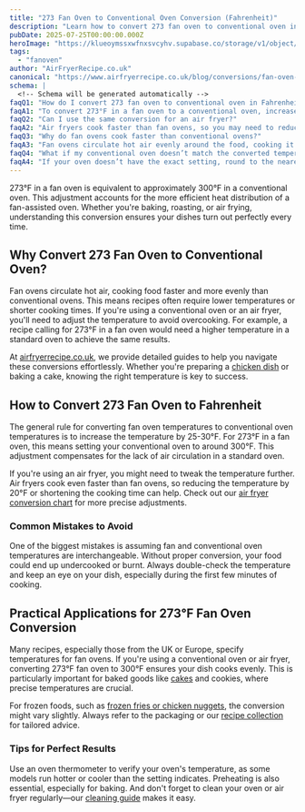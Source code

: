 ```yaml
---
title: "273 Fan Oven to Conventional Oven Conversion (Fahrenheit)"
description: "Learn how to convert 273 fan oven to conventional oven in Fahrenheit with our easy guide. Perfect for air fryer recipes and traditional baking."
pubDate: 2025-07-25T00:00:00.000Z
heroImage: "https://klueoymssxwfnxsvcyhv.supabase.co/storage/v1/object/public/Shmucket/273-fan-oven-to-conventional-oven-conversion-fahrenheit.png"
tags:
  - "fanoven"
author: "AirFryerRecipe.co.uk"
canonical: "https://www.airfryerrecipe.co.uk/blog/conversions/fan-oven-to-fahrenheit/273-fan-oven-to-conventional-oven-conversion-fahrenheit"
schema: |
  <!-- Schema will be generated automatically -->
faqQ1: "How do I convert 273 fan oven to conventional oven in Fahrenheit?"
faqA1: "To convert 273°F in a fan oven to a conventional oven, increase the temperature by approximately 25-30°F. This means setting your conventional oven to around 300°F. The adjustment accounts for the lack of air circulation in a standard oven."
faqQ2: "Can I use the same conversion for an air fryer?"
faqA2: "Air fryers cook faster than fan ovens, so you may need to reduce the temperature by 20°F or shorten the cooking time slightly. Always monitor your food to avoid overcooking, especially when trying a new recipe."
faqQ3: "Why do fan ovens cook faster than conventional ovens?"
faqA3: "Fan ovens circulate hot air evenly around the food, cooking it more quickly and uniformly. Conventional ovens rely on natural heat circulation, which can lead to uneven cooking and longer times."
faqQ4: "What if my conventional oven doesn’t match the converted temperature exactly?"
faqA4: "If your oven doesn’t have the exact setting, round to the nearest available temperature. For example, if your oven only goes up in increments of 25°F, 300°F is close enough to the recommended 298°F. Always use an oven thermometer for accuracy."
---
```

<p>273°F in a fan oven is equivalent to approximately 300°F in a conventional oven. This adjustment accounts for the more efficient heat distribution of a fan-assisted oven. Whether you're baking, roasting, or air frying, understanding this conversion ensures your dishes turn out perfectly every time.</p>

<h2>Why Convert 273 Fan Oven to Conventional Oven?</h2>
<p>Fan ovens circulate hot air, cooking food faster and more evenly than conventional ovens. This means recipes often require lower temperatures or shorter cooking times. If you're using a conventional oven or an air fryer, you'll need to adjust the temperature to avoid overcooking. For example, a recipe calling for 273°F in a fan oven would need a higher temperature in a standard oven to achieve the same results.</p>
<p>At <a href=https://www.airfryerrecipe.co.uk>airfryerrecipe.co.uk</a>, we provide detailed guides to help you navigate these conversions effortlessly. Whether you're preparing a <a href=https://www.airfryerrecipe.co.uk/recipe-category/chicken>chicken dish</a> or baking a cake, knowing the right temperature is key to success.</p>

<h2>How to Convert 273 Fan Oven to Fahrenheit</h2>
<p>The general rule for converting fan oven temperatures to conventional oven temperatures is to increase the temperature by 25-30°F. For 273°F in a fan oven, this means setting your conventional oven to around 300°F. This adjustment compensates for the lack of air circulation in a standard oven.</p>
<p>If you're using an air fryer, you might need to tweak the temperature further. Air fryers cook even faster than fan ovens, so reducing the temperature by 20°F or shortening the cooking time can help. Check out our <a href=https://www.airfryerrecipe.co.uk/air-fryer-conversion-chart>air fryer conversion chart</a> for more precise adjustments.</p>

<h3>Common Mistakes to Avoid</h3>
<p>One of the biggest mistakes is assuming fan and conventional oven temperatures are interchangeable. Without proper conversion, your food could end up undercooked or burnt. Always double-check the temperature and keep an eye on your dish, especially during the first few minutes of cooking.</p>

<h2>Practical Applications for 273°F Fan Oven Conversion</h2>
<p>Many recipes, especially those from the UK or Europe, specify temperatures for fan ovens. If you're using a conventional oven or air fryer, converting 273°F fan oven to 300°F ensures your dish cooks evenly. This is particularly important for baked goods like <a href=https://www.airfryerrecipe.co.uk/recipe-category/cakes>cakes</a> and cookies, where precise temperatures are crucial.</p>
<p>For frozen foods, such as <a href=https://www.airfryerrecipe.co.uk/recipe-category/frozen-foods>frozen fries or chicken nuggets</a>, the conversion might vary slightly. Always refer to the packaging or our <a href=https://www.airfryerrecipe.co.uk/recipes>recipe collection</a> for tailored advice.</p>

<h3>Tips for Perfect Results</h3>
<p>Use an oven thermometer to verify your oven's temperature, as some models run hotter or cooler than the setting indicates. Preheating is also essential, especially for baking. And don't forget to clean your oven or air fryer regularly—our <a href=https://www.airfryerrecipe.co.uk/air-fryer-cleaner>cleaning guide</a> makes it easy.</p>
